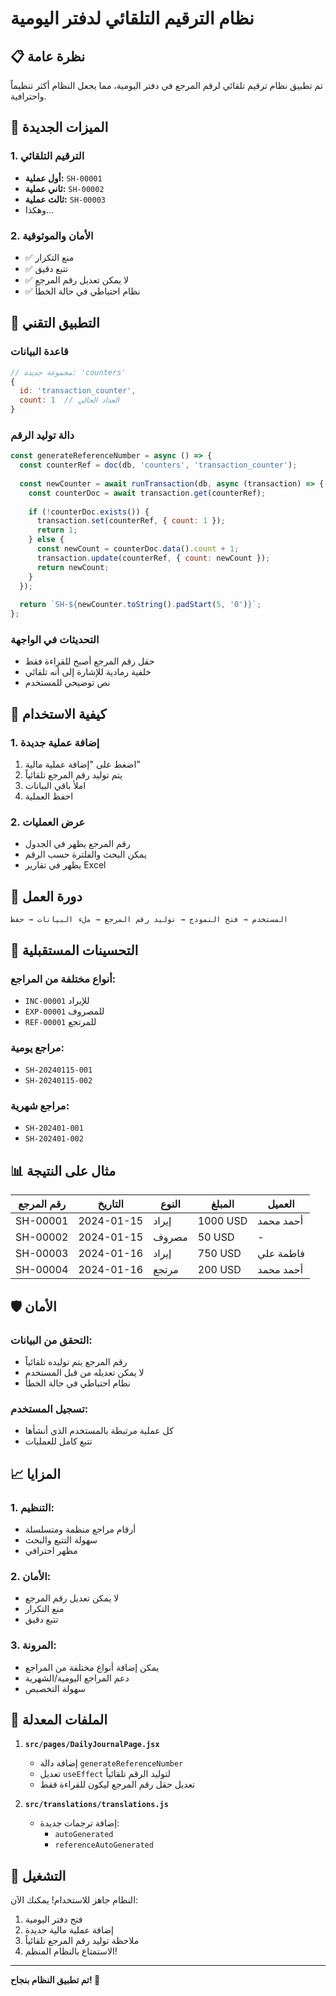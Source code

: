 # نظام الترقيم التلقائي لدفتر اليومية

## 📋 **نظرة عامة**

تم تطبيق نظام ترقيم تلقائي لرقم المرجع في دفتر اليومية، مما يجعل النظام أكثر تنظيماً واحترافية.

## 🎯 **الميزات الجديدة**

### **1. الترقيم التلقائي**
- **أول عملية:** `SH-00001`
- **ثاني عملية:** `SH-00002`
- **ثالث عملية:** `SH-00003`
- وهكذا...

### **2. الأمان والموثوقية**
- ✅ منع التكرار
- ✅ تتبع دقيق
- ✅ لا يمكن تعديل رقم المرجع
- ✅ نظام احتياطي في حالة الخطأ

## 🔧 **التطبيق التقني**

### **قاعدة البيانات**
```javascript
// مجموعة جديدة: 'counters'
{
  id: 'transaction_counter',
  count: 1  // العداد الحالي
}
```

### **دالة توليد الرقم**
```javascript
const generateReferenceNumber = async () => {
  const counterRef = doc(db, 'counters', 'transaction_counter');
  
  const newCounter = await runTransaction(db, async (transaction) => {
    const counterDoc = await transaction.get(counterRef);
    
    if (!counterDoc.exists()) {
      transaction.set(counterRef, { count: 1 });
      return 1;
    } else {
      const newCount = counterDoc.data().count + 1;
      transaction.update(counterRef, { count: newCount });
      return newCount;
    }
  });
  
  return `SH-${newCounter.toString().padStart(5, '0')}`;
};
```

### **التحديثات في الواجهة**
- حقل رقم المرجع أصبح للقراءة فقط
- خلفية رمادية للإشارة إلى أنه تلقائي
- نص توضيحي للمستخدم

## 📝 **كيفية الاستخدام**

### **1. إضافة عملية جديدة**
1. اضغط على "إضافة عملية مالية"
2. يتم توليد رقم المرجع تلقائياً
3. املأ باقي البيانات
4. احفظ العملية

### **2. عرض العمليات**
- رقم المرجع يظهر في الجدول
- يمكن البحث والفلترة حسب الرقم
- يظهر في تقارير Excel

## 🔄 **دورة العمل**

```
المستخدم → فتح النموذج → توليد رقم المرجع → ملء البيانات → حفظ
```

## 🎨 **التحسينات المستقبلية**

### **أنواع مختلفة من المراجع:**
- `INC-00001` للإيراد
- `EXP-00001` للمصروف
- `REF-00001` للمرتجع

### **مراجع يومية:**
- `SH-20240115-001`
- `SH-20240115-002`

### **مراجع شهرية:**
- `SH-202401-001`
- `SH-202401-002`

## 📊 **مثال على النتيجة**

| رقم المرجع | التاريخ | النوع | المبلغ | العميل |
|------------|---------|-------|--------|--------|
| SH-00001 | 2024-01-15 | إيراد | 1000 USD | أحمد محمد |
| SH-00002 | 2024-01-15 | مصروف | 50 USD | - |
| SH-00003 | 2024-01-16 | إيراد | 750 USD | فاطمة علي |
| SH-00004 | 2024-01-16 | مرتجع | 200 USD | أحمد محمد |

## 🛡️ **الأمان**

### **التحقق من البيانات:**
- رقم المرجع يتم توليده تلقائياً
- لا يمكن تعديله من قبل المستخدم
- نظام احتياطي في حالة الخطأ

### **تسجيل المستخدم:**
- كل عملية مرتبطة بالمستخدم الذي أنشأها
- تتبع كامل للعمليات

## 📈 **المزايا**

### **1. التنظيم:**
- أرقام مراجع منظمة ومتسلسلة
- سهولة التتبع والبحث
- مظهر احترافي

### **2. الأمان:**
- لا يمكن تعديل رقم المرجع
- منع التكرار
- تتبع دقيق

### **3. المرونة:**
- يمكن إضافة أنواع مختلفة من المراجع
- دعم المراجع اليومية/الشهرية
- سهولة التخصيص

## 🔧 **الملفات المعدلة**

1. **`src/pages/DailyJournalPage.jsx`**
   - إضافة دالة `generateReferenceNumber`
   - تعديل `useEffect` لتوليد الرقم تلقائياً
   - تعديل حقل رقم المرجع ليكون للقراءة فقط

2. **`src/translations/translations.js`**
   - إضافة ترجمات جديدة:
     - `autoGenerated`
     - `referenceAutoGenerated`

## 🚀 **التشغيل**

النظام جاهز للاستخدام! يمكنك الآن:

1. فتح دفتر اليومية
2. إضافة عملية مالية جديدة
3. ملاحظة توليد رقم المرجع تلقائياً
4. الاستمتاع بالنظام المنظم!

---

**تم تطبيق النظام بنجاح! 🎉**
